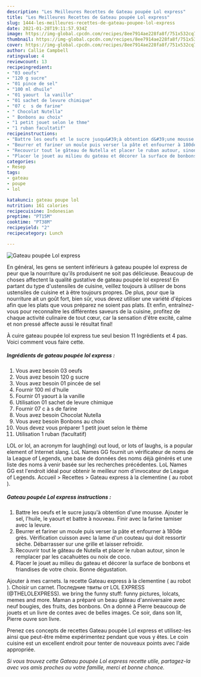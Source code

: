 ```yaml
---
description: "Les Meilleures Recettes de Gateau poupée Lol express"
title: "Les Meilleures Recettes de Gateau poupée Lol express"
slug: 1444-les-meilleures-recettes-de-gateau-poupee-lol-express
date: 2021-01-28T19:11:57.934Z
image: https://img-global.cpcdn.com/recipes/8ee7914ae228fa8f/751x532cq70/gateau-poupee-lol-express-photo-principale-de-la-recette.jpg
thumbnail: https://img-global.cpcdn.com/recipes/8ee7914ae228fa8f/751x532cq70/gateau-poupee-lol-express-photo-principale-de-la-recette.jpg
cover: https://img-global.cpcdn.com/recipes/8ee7914ae228fa8f/751x532cq70/gateau-poupee-lol-express-photo-principale-de-la-recette.jpg
author: Callie Campbell
ratingvalue: 4
reviewcount: 13
recipeingredient:
- "03 oeufs"
- "120 g sucre"
- "01 pince de sel"
- "100 ml dhuile"
- "01 yaourt  la vanille"
- "01 sachet de levure chimique"
- "07 c  s de farine"
- " Chocolat Nutella"
- " Bonbons au choix"
- "1 petit jouet selon le thme"
- "1 ruban facultatif"
recipeinstructions:
- "Battre les oeufs et le sucre jusqu&#39;à obtention d&#39;une mousse. Ajouter le sel, l&#39;huile, le yaourt et battre à nouveau. Finir avec la farine tamiser avec la levure."
- "Beurrer et fariner un moule puis verser la pâte et enfourner à 180de grès. Vérification cuisson avec la lame d&#39;un couteau qui doit ressortir sèche. Débarrasser sur une grille et laisser refroidir."
- "Recouvrir tout le gâteau de Nutella et placer le ruban autour, sinon le remplacer par les cacahuètes ou noix de coco."
- "Placer le jouet au milieu du gateau et décorer la surface de bonbons et friandises de votre choix. Bonne dégustation."
categories:
- Resep
tags:
- gateau
- poupe
- lol

katakunci: gateau poupe lol 
nutrition: 161 calories
recipecuisine: Indonesian
preptime: "PT15M"
cooktime: "PT38M"
recipeyield: "2"
recipecategory: Lunch

---
```



![Gateau poupée Lol express](https://img-global.cpcdn.com/recipes/8ee7914ae228fa8f/751x532cq70/gateau-poupee-lol-express-photo-principale-de-la-recette.jpg)

En général, les gens se sentent inférieurs à gateau poupée lol express de peur que la nourriture qu'ils produisent ne soit pas délicieuse. Beaucoup de choses affectent la qualité gustative de gateau poupée lol express! En partant du type d'ustensiles de cuisine, veillez toujours à utiliser de bons ustensiles de cuisine et à être toujours propres. De plus, pour que la nourriture ait un goût fort, bien sûr, vous devez utiliser une variété d'épices afin que les plats que vous préparez ne soient pas plats. Et enfin, entraînez-vous pour reconnaître les différentes saveurs de la cuisine, profitez de chaque activité culinaire de tout cœur, car la sensation d'être excité, calme et non pressé affecte aussi le résultat final!

<!--inarticleads1-->

À cuire gateau poupée lol express tue seul besion 11 Ingrédients et 4 pas. Voici comment vous faire cette.

##### Ingrédients de gateau poupée lol express :

1. Vous avez besoin 03 oeufs
1. Vous avez besoin 120 g sucre
1. Vous avez besoin 01 pincée de sel
1. Fournir 100 ml d&#39;huile
1. Fournir 01 yaourt à la vanille
1. Utilisation 01 sachet de levure chimique
1. Fournir 07 c à s de farine
1. Vous avez besoin  Chocolat Nutella
1. Vous avez besoin  Bonbons au choix
1. Vous devez vous préparer 1 petit jouet selon le thème
1. Utilisation 1 ruban (facultatif)


LOL or lol, an acronym for laugh(ing) out loud, or lots of laughs, is a popular element of Internet slang. LoL Names GG fournit un vérificateur de noms de la League of Legends, une base de données des noms déjà générés et une liste des noms à venir basée sur les recherches précédentes. LoL Names GG est l&#39;endroit idéal pour obtenir le meilleur nom d&#39;invocateur de League of Legends. Accueil &gt; Recettes &gt; Gateau express à la clementine ( au robot ). 

<!--inarticleads2-->

##### Gateau poupée Lol express instructions :

1. Battre les oeufs et le sucre jusqu&#39;à obtention d&#39;une mousse. Ajouter le sel, l&#39;huile, le yaourt et battre à nouveau. Finir avec la farine tamiser avec la levure.
1. Beurrer et fariner un moule puis verser la pâte et enfourner à 180de grès. Vérification cuisson avec la lame d&#39;un couteau qui doit ressortir sèche. Débarrasser sur une grille et laisser refroidir.
1. Recouvrir tout le gâteau de Nutella et placer le ruban autour, sinon le remplacer par les cacahuètes ou noix de coco.
1. Placer le jouet au milieu du gateau et décorer la surface de bonbons et friandises de votre choix. Bonne dégustation.


Ajouter à mes carnets. la recette Gateau express à la clementine ( au robot ). Choisir un carnet. Последние твиты от LOL EXPRESS (@THELOLEXPRESS). we bring the funny stuff: funny pictures, lolcats, memes and more. Maman a préparé un beau gâteau d&#39;anniversaire avec neuf bougies, des fruits, des bonbons. On a donné à Pierre beaucoup de jouets et un livre de contes avec de belles images. Ce soir, dans son lit, Pierre ouvre son livre. 

<!--inarticleads1-->

<p>
Prenez ces concepts de recettes Gateau poupée Lol express et utilisez-les ainsi que peut-être même expérimentez pendant que vous y êtes. Le coin cuisine est un excellent endroit pour tenter de nouveaux points avec l'aide appropriée.
</p>

<p>
<i>Si vous trouvez cette Gateau poupée Lol express recette utile, partagez-la avec vos amis proches ou votre famille, merci et bonne chance.</i>
</p>

